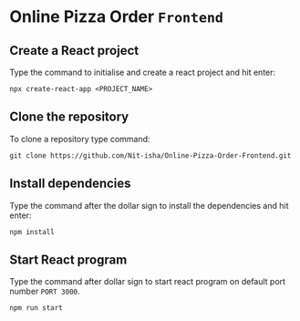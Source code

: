 # Online Pizza Order `Frontend`

## Create a React project
Type the command to initialise and create a react project and hit enter:
```
npx create-react-app <PROJECT_NAME>
```

## Clone the repository
To clone a repository type command:
```
git clone https://github.com/Nit-isha/Online-Pizza-Order-Frontend.git
``` 
## Install dependencies 
Type the command after the dollar sign to install the dependencies and hit enter:

```
npm install
```

## Start React program
Type the command after dollar sign to start react program on default port number `PORT 3000`.
```
npm run start
```
